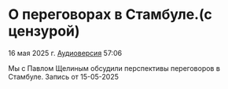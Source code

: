 # О переговорах в Стамбуле.(с цензурой)

16 мая 2025 г. [Аудиоверсия](https://www.youtube.com/watch?v=f2Y1_gipmno) 57:06

Мы с Павлом Щелиным обсудили перспективы переговоров в Стамбуле. Запись от 15-05-2025
